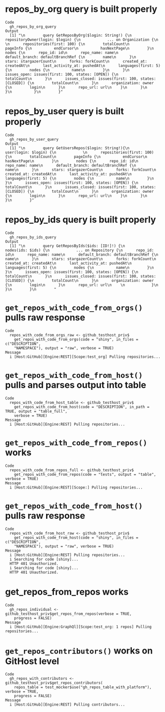 # repos_by_org query is built properly

    Code
      gh_repos_by_org_query
    Output
      [1] "\n        query GetReposByOrg($login: String!) {\n          repositoryOwner(login: $login) {\n            ... on Organization {\n              \n      repositories(first: 100) {\n        totalCount\n        pageInfo {\n          endCursor\n          hasNextPage\n        }\n        nodes {\n      repo_id: id\n      repo_name: name\n      default_branch: defaultBranchRef {\n        name\n      }\n      stars: stargazerCount\n      forks: forkCount\n      created_at: createdAt\n      last_activity_at: pushedAt\n      languages(first: 5) {\n        nodes {\n          name\n        }\n      }\n      issues_open: issues(first: 100, states: [OPEN]) {\n        totalCount\n      }\n      issues_closed: issues(first: 100, states: [CLOSED]) {\n        totalCount\n      }\n      organization: owner {\n        login\n      }\n      repo_url: url\n    }\n      }\n            }\n          }\n        }"

# repos_by_user query is built properly

    Code
      gh_repos_by_user_query
    Output
      [1] "\n        query GetUsersRepos($login: String!){\n          user(login: $login) {\n            \n      repositories(first: 100) {\n        totalCount\n        pageInfo {\n          endCursor\n          hasNextPage\n        }\n        nodes {\n      repo_id: id\n      repo_name: name\n      default_branch: defaultBranchRef {\n        name\n      }\n      stars: stargazerCount\n      forks: forkCount\n      created_at: createdAt\n      last_activity_at: pushedAt\n      languages(first: 5) {\n        nodes {\n          name\n        }\n      }\n      issues_open: issues(first: 100, states: [OPEN]) {\n        totalCount\n      }\n      issues_closed: issues(first: 100, states: [CLOSED]) {\n        totalCount\n      }\n      organization: owner {\n        login\n      }\n      repo_url: url\n    }\n      }\n          }\n        }"

# repos_by_ids query is built properly

    Code
      gh_repos_by_ids_query
    Output
      [1] "\n        query GetReposByIds($ids: [ID!]!) {\n          nodes(ids: $ids) {\n            ... on Repository {\n      repo_id: id\n      repo_name: name\n      default_branch: defaultBranchRef {\n        name\n      }\n      stars: stargazerCount\n      forks: forkCount\n      created_at: createdAt\n      last_activity_at: pushedAt\n      languages(first: 5) {\n        nodes {\n          name\n        }\n      }\n      issues_open: issues(first: 100, states: [OPEN]) {\n        totalCount\n      }\n      issues_closed: issues(first: 100, states: [CLOSED]) {\n        totalCount\n      }\n      organization: owner {\n        login\n      }\n      repo_url: url\n    \n            }\n          }\n        }\n        "

# `get_repos_with_code_from_orgs()` pulls raw response

    Code
      repos_with_code_from_orgs_raw <- github_testhost_priv$
        get_repos_with_code_from_orgs(code = "shiny", in_files = c("DESCRIPTION",
        "NAMESPACE"), output = "raw", verbose = TRUE)
    Message
      i [Host:GitHub][Engine:REST][Scope:test_org] Pulling repositories...

# `get_repos_with_code_from_host()` pulls and parses output into table

    Code
      repos_with_code_from_host_table <- github_testhost_priv$
        get_repos_with_code_from_host(code = "DESCRIPTION", in_path = TRUE, output = "table_full",
        verbose = TRUE)
    Message
      i [Host:GitHub][Engine:REST] Pulling repositories...

# `get_repos_with_code_from_repos()` works

    Code
      repos_with_code_from_repos_full <- github_testhost_priv$
        get_repos_with_code_from_repos(code = "tests", output = "table", verbose = TRUE)
    Message
      i [Host:GitHub][Engine:REST][Scope:] Pulling repositories...

# `get_repos_with_code_from_host()` pulls raw response

    Code
      repos_with_code_from_host_raw <- github_testhost_priv$
        get_repos_with_code_from_host(code = "shiny", in_files = c("DESCRIPTION",
        "NAMESPACE"), output = "raw", verbose = TRUE)
    Message
      i [Host:GitHub][Engine:REST] Pulling repositories...
      i Searching for code [shiny]...
      HTTP 401 Unauthorized.
      i Searching for code [shiny]...
      HTTP 401 Unauthorized.

# get_repos_from_repos works

    Code
      gh_repos_individual <- github_testhost_priv$get_repos_from_repos(verbose = TRUE,
        progress = FALSE)
    Message
      i [Host:GitHub][Engine:GraphQl][Scope:test_org: 1 repos] Pulling repositories...

# `get_repos_contributors()` works on GitHost level

    Code
      gh_repos_with_contributors <- github_testhost_priv$get_repos_contributors(
        repos_table = test_mocker$use("gh_repos_table_with_platform"), verbose = TRUE,
        progress = FALSE)
    Message
      i [Host:GitHub][Engine:REST] Pulling contributors...

